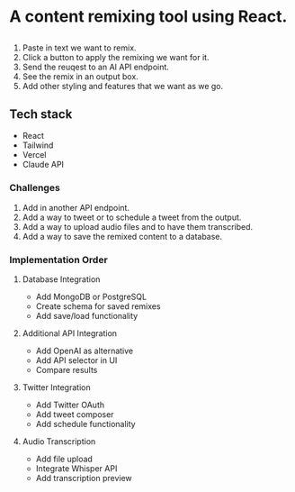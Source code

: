 # A content remixing tool using React.

## 

1. Paste in text we want to remix.
2. Click a button to apply the remixing we want for it.
3. Send the reuqest to an AI API endpoint.
4. See the remix in an output box.
5. Add other styling and features that we want as we go.

## Tech stack

- React
- Tailwind
- Vercel
- Claude API

### Challenges

1. Add in another API endpoint.
2. Add a way to tweet or to schedule a tweet from the output.
3. Add a way to upload audio files and to have them transcribed.
4. Add a way to save the remixed content to a database.

### Implementation Order

1. Database Integration
   - Add MongoDB or PostgreSQL
   - Create schema for saved remixes
   - Add save/load functionality

2. Additional API Integration
   - Add OpenAI as alternative
   - Add API selector in UI
   - Compare results

3. Twitter Integration
   - Add Twitter OAuth
   - Add tweet composer
   - Add schedule functionality

4. Audio Transcription
   - Add file upload
   - Integrate Whisper API
   - Add transcription preview

